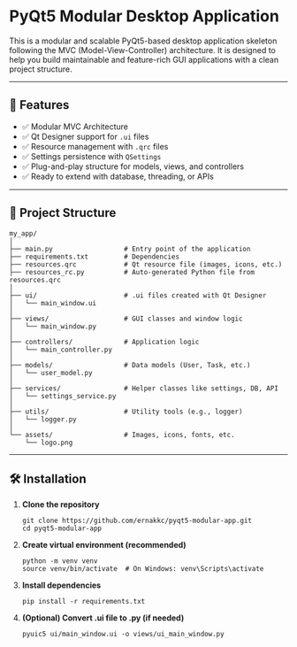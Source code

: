 PyQt5 Modular Desktop Application
=================================

This is a modular and scalable PyQt5-based desktop application skeleton following the MVC (Model-View-Controller) architecture. It is designed to help you build maintainable and feature-rich GUI applications with a clean project structure.

* * *

🚀 Features
-----------

*   ✅ Modular MVC Architecture
*   ✅ Qt Designer support for `.ui` files
*   ✅ Resource management with `.qrc` files
*   ✅ Settings persistence with `QSettings`
*   ✅ Plug-and-play structure for models, views, and controllers
*   ✅ Ready to extend with database, threading, or APIs

* * *

📁 Project Structure
--------------------

    my_app/
    │
    ├── main.py                  # Entry point of the application
    ├── requirements.txt         # Dependencies
    ├── resources.qrc            # Qt resource file (images, icons, etc.)
    ├── resources_rc.py          # Auto-generated Python file from resources.qrc
    │
    ├── ui/                      # .ui files created with Qt Designer
    │   └── main_window.ui
    │
    ├── views/                   # GUI classes and window logic
    │   └── main_window.py
    │
    ├── controllers/             # Application logic
    │   └── main_controller.py
    │
    ├── models/                  # Data models (User, Task, etc.)
    │   └── user_model.py
    │
    ├── services/                # Helper classes like settings, DB, API
    │   └── settings_service.py
    │
    ├── utils/                   # Utility tools (e.g., logger)
    │   └── logger.py
    │
    └── assets/                  # Images, icons, fonts, etc.
        └── logo.png
    

* * *

🛠️ Installation
----------------

1.  **Clone the repository**
    
        git clone https://github.com/ernakkc/pyqt5-modular-app.git
        cd pyqt5-modular-app
    
2.  **Create virtual environment (recommended)**
    
        python -m venv venv
        source venv/bin/activate  # On Windows: venv\Scripts\activate
    
3.  **Install dependencies**
    
        pip install -r requirements.txt
    
4.  **(Optional) Convert .ui file to .py (if needed)**
    
        pyuic5 ui/main_window.ui -o views/ui_main_window.py
